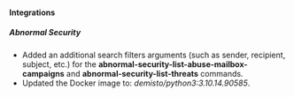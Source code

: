 
#### Integrations

##### Abnormal Security

- Added an additional search filters arguments (such as sender, recipient, subject, etc.) for the  **abnormal-security-list-abuse-mailbox-campaigns** and **abnormal-security-list-threats** commands.
- Updated the Docker image to: *demisto/python3:3.10.14.90585*.
